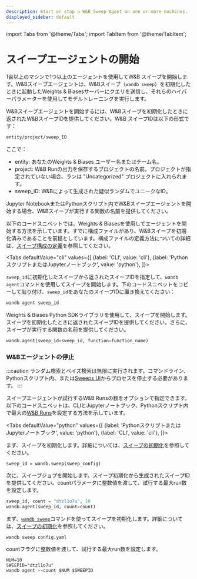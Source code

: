 ```yaml
---
description: Start or stop a W&B Sweep Agent on one or more machines.
displayed_sidebar: default
---
```

import Tabs from '@theme/Tabs';
import TabItem from '@theme/TabItem';

# スイープエージェントの開始

<head>
  <title>W&Bスイープの開始または停止</title>
</head>

1台以上のマシンで1つ以上のエージェントを使用してW&B スイープを開始します。W&Bスイープエージェントは、W&Bスイープ（`wandb sweep`）を初期化したときに起動したWeights & Biasesサーバーにクエリを送信し、それらのハイパーパラメーターを使用してモデルトレーニングを実行します。

W&Bスイープエージェントを開始するには、W&Bスイープを初期化したときに返されたW&BスイープIDを提供してください。W&B スイープIDは以下の形式です：

```bash
entity/project/sweep_ID
```

ここで：

* entity: あなたのWeights & Biases ユーザー名またはチーム名。
* project:  W&B Runの出力を保存するプロジェクトの名前。プロジェクトが指定されていない場合、ランは "Uncategorized" プロジェクトに入れられます。
* sweep\_ID: W&Bによって生成された疑似ランダムでユニークなID。

Jupyter NotebookまたはPythonスクリプト内でW&Bスイープエージェントを開始する場合、W&Bスイープが実行する関数の名前を提供してください。

以下のコードスニペットでは、Weights & Biasesを使用してエージェントを開始する方法を示しています。すでに構成ファイルがあり、W&Bスイープを初期化済みであることを前提としています。構成ファイルの定義方法についての詳細は、[スイープ構成の定義](https://docs.wandb.ai/guides/sweeps/define-sweep-configuration)を参照してください。

<Tabs
  defaultValue="cli"
  values={[
    {label: 'CLI', value: 'cli'},
    {label: 'PythonスクリプトまたはJupyterノートブック', value: 'python'},
  ]}>
  <TabItem value="cli">

`sweep_id`に初期化したスイープから返されたスイープIDを指定して、`wandb agent`コマンドを使用してスイープを開始します。下のコードスニペットをコピーして貼り付け、`sweep_id`をあなたのスイープIDに置き換えてください：

```bash
wandb agent sweep_id
```
  </TabItem>
  <TabItem value="python">

Weights & Biases Python SDKライブラリを使用して、スイープを開始します。スイープを初期化したときに返されたスイープIDを提供してください。さらに、スイープが実行する関数の名前を提供してください。

```python
wandb.agent(sweep_id=sweep_id, function=function_name)
```
  </TabItem>
</Tabs>

### W&Bエージェントの停止

:::caution
ランダム検索とベイズ検索は無限に実行されます。コマンドライン、Pythonスクリプト内、または[Sweeps UI](./visualize-sweep-results.md)からプロセスを停止する必要があります。
:::

スイープエージェントが試行するW&B Runsの数をオプションで指定できます。以下のコードスニペットは、CLIとJupyterノートブック、Pythonスクリプト内で最大の[W&B Runs](../../ref/python/run.md)を設定する方法を示しています。

<Tabs
  defaultValue="python"
  values={[
    {label: 'PythonスクリプトまたはJupyterノートブック', value: 'python'},
    {label: 'CLI', value: 'cli'},
  ]}>
  <TabItem value="python">

まず、スイープを初期化します。詳細については、[スイープの初期化](https://docs.wandb.ai/guides/sweeps/initialize-sweeps)を参照してください。

```
sweep_id = wandb.sweep(sweep_config)
```

次に、スイープジョブを開始します。スイープ初期化から生成されたスイープIDを提供してください。countパラメータに整数値を渡して、試行する最大run数を設定します。

```python
sweep_id, count = "dtzl1o7u", 10
wandb.agent(sweep_id, count=count)
```
  </TabItem>
  <TabItem value="cli">

まず、[`wandb sweep`](https://docs.wandb.ai/ref/cli/wandb-sweep)コマンドを使ってスイープを初期化します。詳細については、[スイープの初期化](https://docs.wandb.ai/guides/sweeps/initialize-sweeps)を参照してください。

```
wandb sweep config.yaml
```

countフラグに整数値を渡して、試行する最大run数を設定します。

```
NUM=10
SWEEPID="dtzl1o7u"
wandb agent --count $NUM $SWEEPID
```
  </TabItem>
</Tabs>

###